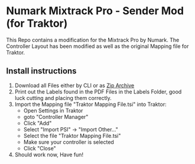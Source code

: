 # Numark Mixtrack Pro - Sender Mod (for Traktor)
This Repo contains a modification for the Mixtrack Pro by Numark. The Controller Layout has been modified as well as the original Mapping file for Traktor.

## Install instructions
1. Download all Files either by CLI or as [Zip Archive](https://github.com/Sender-Kollektiv/Numark-Mixtrack-Pro---Sender-Mod/archive/refs/heads/main.zip)
2. Print out the Labels found in the PDF Files in the Labels Folder, good luck cutting and placing them correctly.
3. Import the Mapping file "Traktor Mapping File.tsi" into Traktor:
   - Open Settings in Traktor
   - goto "Controller Manager"
   - Click "Add"
   - Select "Import PSI" -> "Import Other..."
   - Select the file "Traktor Mapping File.tsi"
   - Make sure your controller is selected
   - Click "Close"
4. Should work now, Have fun!
